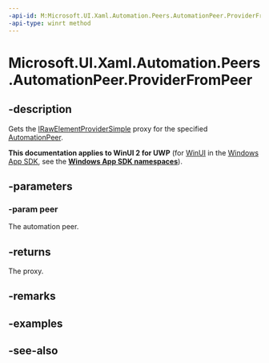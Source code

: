 ```yaml
---
-api-id: M:Microsoft.UI.Xaml.Automation.Peers.AutomationPeer.ProviderFromPeer(Microsoft.UI.Xaml.Automation.Peers.AutomationPeer)
-api-type: winrt method
---
```


<!-- Method syntax
protected Windows.UI.Xaml.Automation.Provider.IRawElementProviderSimple ProviderFromPeer(Windows.UI.Xaml.Automation.Peers.AutomationPeer peer)
-->

# Microsoft.UI.Xaml.Automation.Peers.AutomationPeer.ProviderFromPeer

## -description
Gets the [IRawElementProviderSimple](/windows/desktop/api/uiautomationcore/nn-uiautomationcore-irawelementprovidersimple) proxy for the specified [AutomationPeer](automationpeer.md).

**This documentation applies to WinUI 2 for UWP** (for [WinUI](/windows/apps/winui/winui3/) in the [Windows App SDK](/windows/apps/windows-app-sdk/), see the **[Windows App SDK namespaces](/windows/windows-app-sdk/api/winrt/)**).

## -parameters
### -param peer
The automation peer.

## -returns
The proxy.

## -remarks

## -examples

## -see-also
